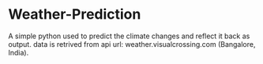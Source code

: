 # Weather-Prediction
A simple python used to predict the climate changes and reflect it back as output. 
data is retrived from api url: weather.visualcrossing.com (Bangalore, India).
